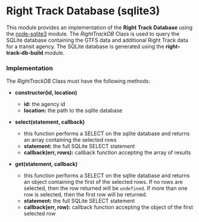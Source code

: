 Right Track Database (sqlite3)
==============================

This module provides an implementation of the **Right Track Database** 
using the [node-sqlite3](https://github.com/mapbox/node-sqlite3) module. The 
_RightTrackDB_ Class is used to query the SQLite database containing the GTFS 
data and additional Right Track data for a transit agency.  The SQLite database 
is generated using the **right-track-db-build** module.

### Implementation

The _RightTrackDB_ Class must have the following methods:

- **constructor(id, location)**
    - **id:** the agency id
    - **location:** the path to the sqlite database
    
- **select(statement, callback)**
    - this function performs a SELECT on the sqlite database and returns an 
    array containing the selected rows
    - **statement:** the full SQLite SELECT statement
    - **callback(err, rows):** callback function accepting the array of results
    
- **get(statement, callback)**
    - this function performs a SELECT on the sqlite database and returns an 
    object containing the first of the selected rows.  If no rows are selected, 
    then the row returned will be `undefined`.  If more than one row is selected, 
    then the first row will be returned.
    - **statement:** the full SQLite SELECT statement
    - **callback(err, row):** callback function accepting the object of the first 
    selected row
     